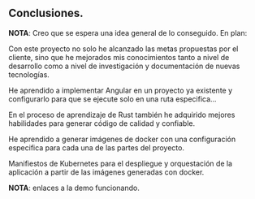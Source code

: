 ## Conclusiones.

**NOTA**: Creo que se espera una idea general de lo conseguido. En plan:

Con este proyecto no solo he alcanzado las metas propuestas por el cliente, sino que he mejorados mis conocimientos tanto a nivel de desarrollo como a nivel de investigación y documentación de nuevas tecnologías.

He aprendido a implementar Angular en un proyecto ya existente y configurarlo para que se ejecute solo en una ruta especifica...

En el proceso de aprendizaje de Rust también he adquirido mejores habilidades para generar código de calidad y confiable.

<!-- Docker es la tecnología de contenedores por excelencia en la actualidad. -->

He aprendido a generar imágenes de docker con una configuración especifica para cada una de las partes del proyecto.

Manifiestos de Kubernetes para el despliegue y orquestación de la aplicación a partir de las imágenes generadas con docker.

**NOTA**: enlaces a la demo funcionando.

